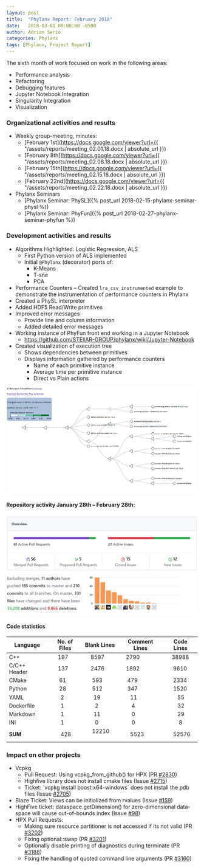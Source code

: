 ```yaml
---
layout: post
title:  "Phylanx Report: February 2018"
date:   2018-03-01 00:00:00 -0500
author: Adrian Serio
categories: Phylanx
tags: [Phylanx, Project Report]
---
```

The sixth month of work focused on work in the following areas:

  - Performance analysis
  - Refactoring
  - Debugging features
  - Jupyter Notebook Integration
  - Singularity Integration
  - Visualization

### Organizational activities and results

  - Weekly group-meeting, minutes:
      - [February 1st](https://docs.google.com/viewer?url={{ "/assets/reports/meeting_02.01.18.docx | absolute_url }})
      - [February 8th](https://docs.google.com/viewer?url={{ "/assets/reports/meeting_02.08.18.docx | absolute_url }})
      - [February 15th](https://docs.google.com/viewer?url={{ "/assets/reports/meeting_02.15.18.docx | absolute_url }})
      - [February 22nd](https://docs.google.com/viewer?url={{ "/assets/reports/meeting_02.22.18.docx | absolute_url }})
  - Phylanx Seminars
      - [Phylanx Seminar: PhySL]({% post_url 2018-02-15-phylanx-seminar-physl %})
      - [Phylanx Seminar: PhyFun]({% post_url 2018-02-27-phylanx-seminar-phyfun %})

### Development activities and results

  - Algorithms Highlighted: Logistic Regression, ALS
      - First Python version of ALS implemented
      - Initial `@Phylanx` (decorator) ports of:
          - K-Means
          - T-sne
          - PCA
  - Performance Counters – Created `lra_csv_instrumented` example to
    demonstrate the instrumentation of performance counters in Phylanx
  - Created a PhySL interpreter
  - Added HDF5 Read/Write primitives
  - Improved error messages
      - Provide line and column information
      - Added detailed error messages
  - Working instance of PhyFun front end working in a Jupyter Notebook
      - <https://github.com/STEllAR-GROUP/phylanx/wiki/Jupyter-Notebook>
  - Created visualization of execution tree
      - Shows dependencies between primitives
      - Displays information gathered by performance counters
          - Name of each primitive instance
          - Average time per primitive instance
          - Direct vs Plain actions

![phylanx_fibonacci_visualization.png](/assets/phylanx_fibonacci_visualization_04.02.18.png)

#### Repository activity January 28th – February 28th:

![github_pulse_february_2018.png](/assets/github_pulse_february_2018_04.02.18.png)

#### Code statistics

Language      | No. of Files |  Blank Lines |   Comment Lines |  Code Lines
--------------|--------------|--------------|-----------------|-------------
 C++          |     197      |    8597      |        2790     |     38988
 C/C++ Header |     137      |    2476      |        1892     |      9610
 CMake        |      61      |     593      |         479     |      2334
 Python       |      28      |     512      |         347     |      1520
 YAML         |       2      |      19      |          11     |        55
 Dockerfile   |       1      |       2      |           4     |        32
 Markdown     |       1      |      11      |           0     |        29
 INI          |       1      |       0      |           0     |         8
**SUM**       |       428    |     12210    |          5523   |     52576

### Impact on other projects

  - Vcpkg
      - Pull Request: Using vcpkg\_from\_github() for HPX (PR
        [\#2830](https://github.com/Microsoft/vcpkg/pull/2830))
      - Highfive library does not install cmake files (Issue
        [\#2715](https://github.com/Microsoft/vcpkg/issues/2715))
      - Ticket: \`vcpkg install boost:x64-windows\` does not install the
        pdb files (Issue
        [\#2705](https://github.com/Microsoft/vcpkg/issues/2705))
  - Blaze Ticket: Views can be initialized from rvalues (Issue
    [\#159](https://bitbucket.org/blaze-lib/blaze/issues/159/views-can-be-initialized-from-rvalues#comment-43593884))
  - HighFive ticket: dataspace.getDimension() for zero-dimensional
    data-space will cause out-of-bounds index (Issue
    [\#98](https://github.com/BlueBrain/HighFive/issues/98))
  - HPX Pull Requests:
      - Making sure resource partitioner is not accessed if its not
        valid (PR
        [\#3202](https://github.com/STEllAR-GROUP/hpx/pull/3202))
      - Fixing optional::swap (PR
        [\#3201](https://github.com/STEllAR-GROUP/hpx/pull/3201))
      - Optionally disable printing of diagnostics during terminate (PR
        [\#3188](https://github.com/STEllAR-GROUP/hpx/pull/3188))
      - Fixing the handling of quoted command line arguments (PR
        [\#3160](https://github.com/STEllAR-GROUP/hpx/pull/3160))

